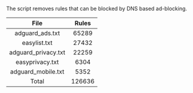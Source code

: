The script removes rules that can be blocked by DNS based ad-blocking.


| File | Rules |
|:----:|:-----:|
| adguard_ads.txt | 65289 |
| easylist.txt | 27432 |
| adguard_privacy.txt | 22259 |
| easyprivacy.txt | 6304 |
| adguard_mobile.txt | 5352 |
| Total | 126636 |